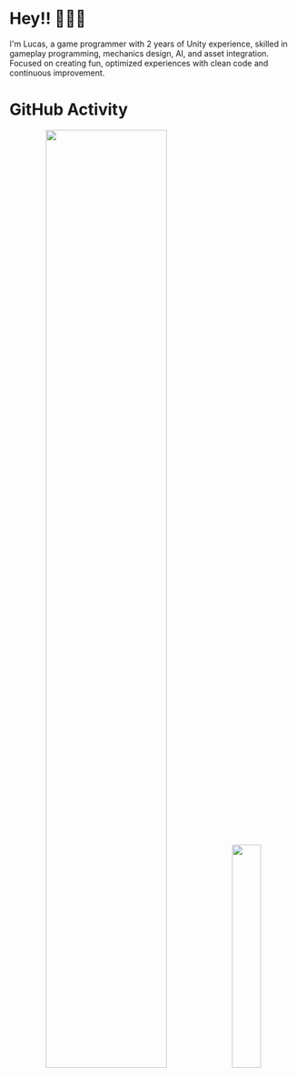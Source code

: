 # Hey!! 👾👨‍💻

I'm Lucas, a game programmer with 2 years of Unity experience, skilled in gameplay programming, mechanics design, AI, and asset integration. Focused on creating fun, optimized experiences with clean code and continuous improvement.

# GitHub Activity

<div align = "center"> 
    <img width=65% src="http://github-profile-summary-cards.vercel.app/api/cards/profile-details?username=notluxca&theme=panda&hide_border=false" > 
    <img width=31.7% src="http://github-profile-summary-cards.vercel.app/api/cards/stats?username=notluxca&theme=panda&hide_border=false"">
</div>


